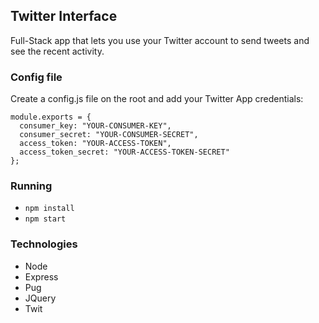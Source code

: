 ## Twitter Interface

Full-Stack app that lets you use your Twitter account to send tweets and see the recent activity.

### Config file

Create a config.js file on the root and add your Twitter App credentials:

```
module.exports = {
  consumer_key: "YOUR-CONSUMER-KEY",
  consumer_secret: "YOUR-CONSUMER-SECRET",
  access_token: "YOUR-ACCESS-TOKEN",
  access_token_secret: "YOUR-ACCESS-TOKEN-SECRET"
};
```

### Running

- `npm install`
- `npm start`

### Technologies

- Node
- Express
- Pug
- JQuery
- Twit
